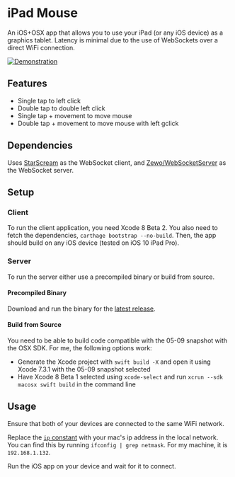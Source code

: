 # iPad Mouse
An iOS+OSX app that allows you to use your iPad (or any iOS device) as a graphics tablet. Latency is minimal due to the use of WebSockets over a direct WiFi connection.

[![Demonstration](https://img.youtube.com/vi/tTHTx4MMwg4/0.jpg)](https://www.youtube.com/watch?v=tTHTx4MMwg4 "iPad Mouse Demo")

## Features
- Single tap to left click
- Double tap to double left click
- Single tap + movement to move mouse
- Double tap + movement to move mouse with left gclick

## Dependencies
Uses [StarScream](https://github.com/daltoniam/Starscream) as the WebSocket client, and [Zewo/WebSocketServer](https://github.com/Zewo/WebSocketServer) as the WebSocket server.

## Setup
### Client
To run the client application, you need Xcode 8 Beta 2. You also need to fetch the dependencies, `carthage bootstrap --no-build`. Then, the app should build on any iOS device (tested on iOS 10 iPad Pro).

### Server
To run the server either use a precompiled binary or build from source.

#### Precompiled Binary
Download and run the binary for the [latest release](https://github.com/Danappelxx/iPadMouse/releases).

#### Build from Source
You need to be able to build code compatible with the 05-09 snapshot with the OSX SDK. For me, the following options work:

- Generate the Xcode project with `swift build -X` and open it using Xcode 7.3.1 with the 05-09 snapshot selected
- Have Xcode 8 Beta 1 selected using `xcode-select` and run `xcrun --sdk macosx swift build` in the command line

## Usage
Ensure that both of your devices are connected to the same WiFi network.

Replace the [`ip` constant](https://github.com/Danappelxx/iPadMouse/blob/master/ipad-mouse-ios/ViewController.swift#L14) with your mac's ip address in the local network. You can find this by running `ifconfig | grep netmask`. For my machine, it is `192.168.1.132`.

Run the iOS app on your device and wait for it to connect.
